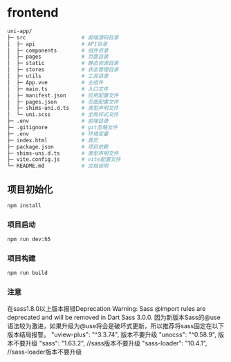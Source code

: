 # frontend

```sh
uni-app/
├─ src                  # 前端源码目录
│  ├─ api               # API目录
│  ├─ components        # 组件目录
│  ├─ pages             # 页面目录
│  ├─ static            # 静态资源目录
│  ├─ stores            # 状态管理目录
│  ├─ utils             # 工具目录
│  ├─ App.vue           # 主组件
│  ├─ main.ts           # 入口文件
│  ├─ manifest.json     # 应用配置文件
│  ├─ pages.json        # 页面配置文件
│  ├─ shims-uni.d.ts    # 类型声明文件
│  └─ uni.scss          # 全局样式文件
├─ .env                 # 前端目录
├─ .gitignore           # git忽略文件
├─ .env                 # 环境变量
├─ index.html           # 首页
├─ package.json         # 项目依赖
├─ shims-uni.d.ts       # 类型声明文件
├─ vite.config.js       # vite配置文件
└─ README.md            # 文档说明
```

## 项目初始化

```sh
npm install
```

### 项目启动

```sh
npm run dev:h5
```

### 项目构建

```sh
npm run build
```

### 注意

在sass1.8.0以上版本报错Deprecation Warning: Sass @import rules are deprecated and will be removed in Dart Sass 3.0.0. 因为新版本Sass的@use语法较为激进，如果升级为@use将会是破坏式更新，所以推荐将sass固定在以下版本结局报警。
"uview-plus": "^3.3.74", 版本不要升级
"unocss": "^0.58.9", 版本不要升级
"sass": "1.63.2",    //sass版本不要升级
"sass-loader": "10.4.1",  //sass-loader版本不要升级
